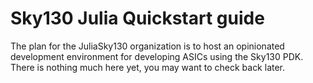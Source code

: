 # Sky130 Julia Quickstart guide

The plan for the JuliaSky130 organization is to host an opinionated
development environment for developing ASICs using the Sky130 PDK.
There is nothing much here yet, you may want to check back later.